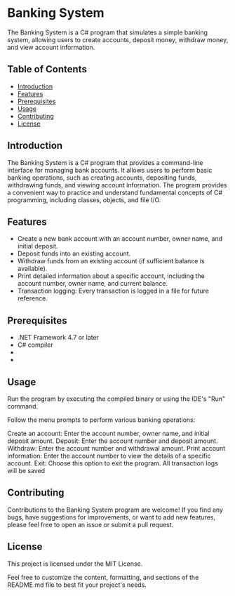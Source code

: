 # Banking System

The Banking System is a C# program that simulates a simple banking system, allowing users to create accounts, deposit money, withdraw money, and view account information.

## Table of Contents

- [Introduction](#introduction)
- [Features](#features)
- [Prerequisites](#prerequisites)
- [Usage](#usage)
- [Contributing](#contributing)
- [License](#license)

## Introduction

The Banking System is a C# program that provides a command-line interface for managing bank accounts. It allows users to perform basic banking operations, such as creating accounts, depositing funds, withdrawing funds, and viewing account information. The program provides a convenient way to practice and understand fundamental concepts of C# programming, including classes, objects, and file I/O.

## Features

- Create a new bank account with an account number, owner name, and initial deposit.
- Deposit funds into an existing account.
- Withdraw funds from an existing account (if sufficient balance is available).
- Print detailed information about a specific account, including the account number, owner name, and current balance.
- Transaction logging: Every transaction is logged in a file for future reference.

## Prerequisites

- .NET Framework 4.7 or later
- C# compiler
-
-
## Usage
Run the program by executing the compiled binary or using the IDE's "Run" command.

Follow the menu prompts to perform various banking operations:

Create an account: Enter the account number, owner name, and initial deposit amount.
Deposit: Enter the account number and deposit amount.
Withdraw: Enter the account number and withdrawal amount.
Print account information: Enter the account number to view the details of a specific account.
Exit: Choose this option to exit the program.
All transaction logs will be saved

## Contributing
Contributions to the Banking System program are welcome! If you find any bugs, have suggestions for improvements, or want to add new features, please feel free to open an issue or submit a pull request.

## License
This project is licensed under the MIT License.


Feel free to customize the content, formatting, and sections of the README.md file to best fit your project's needs.
